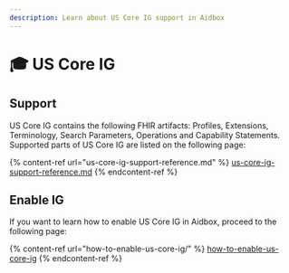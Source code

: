 ```yaml
---
description: Learn about US Core IG support in Aidbox
---
```


# 🎓 US Core IG

## Support

US Core IG contains the following FHIR artifacts: Profiles, Extensions, Terminology, Search Parameters, Operations and Capability Statements. Supported parts of US Core IG are listed on the following page:

{% content-ref url="us-core-ig-support-reference.md" %}
[us-core-ig-support-reference.md](us-core-ig-support-reference.md)
{% endcontent-ref %}

## Enable IG

If you want to learn how to enable US Core IG in Aidbox, proceed to the following page:

{% content-ref url="how-to-enable-us-core-ig/" %}
[how-to-enable-us-core-ig](how-to-enable-us-core-ig/)
{% endcontent-ref %}
